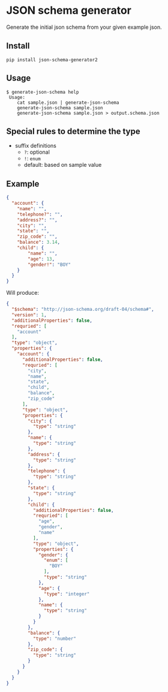 # JSON schema generator

Generate the initial json schema from your given example json.

## Install

    pip install json-schema-generator2

## Usage

```
$ generate-json-schema help
 Usage:
    cat sample.json | generate-json-schema
    generate-json-schema sample.json
    generate-json-schema sample.json > output.schema.json
```

## Special rules to determine the type

* suffix definitions
    * `?`: optional
    * `!`: `enum`
    * default: based on sample value

## Example

```json
{
  "account": {
    "name": "",
    "telephone?": "",
    "address?": "",
    "city": "",
    "state": "",
    "zip_code": "",
    "balance": 3.14,
    "child": {
        "name": "",
        "age": 13,
        "gender!": "BOY"
    }
  }
}
```
Will produce:


```json
{
  "$schema": "http://json-schema.org/draft-04/schema#",
  "version": 1,
  "additionalProperties": false,
  "requried": [
    "account"
  ],
  "type": "object",
  "properties": {
    "account": {
      "additionalProperties": false,
      "requried": [
        "city",
        "name",
        "state",
        "child",
        "balance",
        "zip_code"
      ],
      "type": "object",
      "properties": {
        "city": {
          "type": "string"
        },
        "name": {
          "type": "string"
        },
        "address": {
          "type": "string"
        },
        "telephone": {
          "type": "string"
        },
        "state": {
          "type": "string"
        },
        "child": {
          "additionalProperties": false,
          "requried": [
            "age",
            "gender",
            "name"
          ],
          "type": "object",
          "properties": {
            "gender": {
              "enum": [
                "BOY"
              ],
              "type": "string"
            },
            "age": {
              "type": "integer"
            },
            "name": {
              "type": "string"
            }
          }
        },
        "balance": {
          "type": "number"
        },
        "zip_code": {
          "type": "string"
        }
      }
    }
  }
}
```

